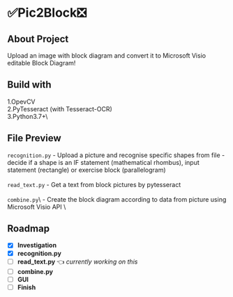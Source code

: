 # :white_check_mark:Pic2Block:negative_squared_cross_mark:

## About Project
Upload an image with block diagram and convert it to Microsoft Visio editable Block Diagram!

## Build with
1.OpevCV\
2.PyTesseract (with Tesseract-OCR)\
3.Python3.7+\

## File Preview

 `recognition.py` - Upload a picture and recognise specific shapes from file - decide if a shape is an IF statement (mathematical rhombus), input statement (rectangle) or exercise block (parallelogram)\
 \
 `read_text.py` - Get a text from block pictures by pytesseract\
 \
 `combine.py`\ - Create the block diagram according to data from picture using Microsoft Visio API
 \

## Roadmap

- [x] **Investigation** 
- [x] **recognition.py**
- [ ] **read_text.py** :point_left: *currently working on this*
- [ ] **combine.py** 
- [ ] **GUI**  
- [ ] **Finish**
